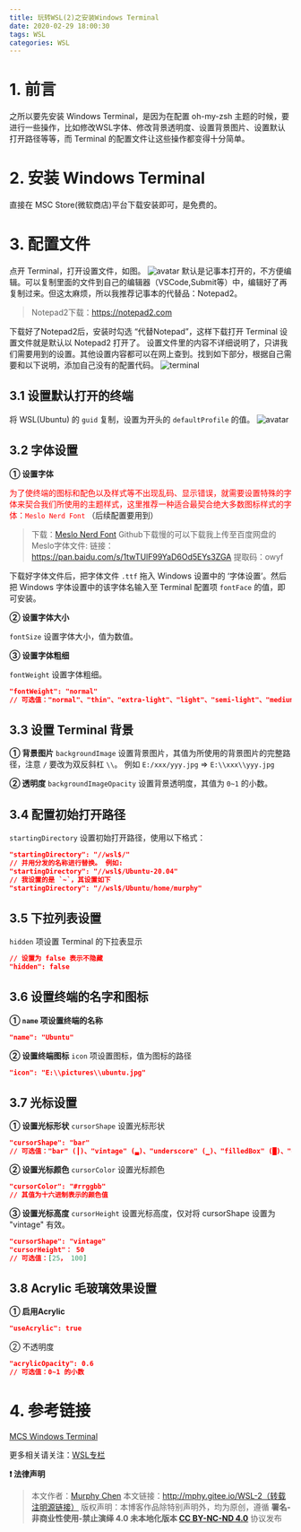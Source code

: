 ```yaml
---
title: 玩转WSL(2)之安装Windows Terminal
date: 2020-02-29 18:00:30
tags: WSL
categories: WSL
---
```

# 1. 前言
之所以要先安装 Windows Terminal，是因为在配置 oh-my-zsh 主题的时候，要进行一些操作，比如修改WSL字体、修改背景透明度、设置背景图片、设置默认打开路径等等，而 Terminal 的配置文件让这些操作都变得十分简单。
<!--more-->
# 2. 安装 Windows Terminal
直接在 MSC Store(微软商店)平台下载安装即可，是免费的。

# 3. 配置文件
点开 Terminal，打开设置文件，如图。
![avatar](https://s1.ax1x.com/2020/08/26/dRt4EQ.png)
默认是记事本打开的，不方便编辑。可以复制里面的文件到自己的编辑器（VSCode,Submit等）中，编辑好了再复制过来。但这太麻烦，所以我推荐记事本的代替品：Notepad2。
> Notepad2下载：https://notepad2.com

下载好了Notepad2后，安装时勾选 “代替Notepad”，这样下载打开 Terminal 设置文件就是默认以 Notepad2 打开了。
设置文件里的内容不详细说明了，只讲我们需要用到的设置。其他设置内容都可以在网上查到。找到如下部分，根据自己需要和以下说明，添加自己没有的配置代码。
![terminal](https://s1.ax1x.com/2020/08/26/dRaxUg.png)

## 3.1 设置默认打开的终端
将 WSL(Ubuntu) 的 `guid` 复制，设置为开头的 `defaultProfile` 的值。
![avatar](https://s1.ax1x.com/2020/08/26/dRdTdU.png)

## 3.2 字体设置

**① 设置字体**

<font color=red>为了使终端的图标和配色以及样式等不出现乱码、显示错误，就需要设置特殊的字体来契合我们所使用的主题样式，这里推荐一种适合最契合绝大多数图标样式的字体：`Meslo Nerd Font` </font>（后续配置要用到）
> 下载：[Meslo Nerd Font](https://github.com/romkatv/powerlevel10k#meslo-nerd-font-patched-for-powerlevel10k)
Github下载慢的可以下载我上传至百度网盘的Meslo字体文件:
链接：https://pan.baidu.com/s/1twTUlF99YaD6Od5EYs3ZGA 
提取码：owyf 

下载好字体文件后，把字体文件 `.ttf` 拖入 Windows 设置中的 ‘字体设置’。然后把 Windows 字体设置中的该字体名输入至 Terminal 配置项 `fontFace` 的值，即可安装。

**② 设置字体大小**

`fontSize` 设置字体大小，值为数值。

**③ 设置字体粗细**

`fontWeight` 设置字体粗细。
```json
"fontWeight": "normal"
// 可选值："normal"、"thin"、"extra-light"、"light"、"semi-light"、"medium"、"semi-bold"、"bold"、"extra-bold"、"black"、"extra-black"
```


## 3.3 设置 Terminal 背景


**① 背景图片**
`backgroundImage` 设置背景图片，其值为所使用的背景图片的完整路径，注意 `/` 要改为双反斜杠 `\\`。
例如 `E:/xxx/yyy.jpg` => `E:\\xxx\\yyy.jpg`

**② 透明度**
`backgroundImageOpacity` 设置背景透明度，其值为 `0~1` 的小数。

## 3.4 配置初始打开路径
`startingDirectory` 设置初始打开路径，使用以下格式：
```json
"startingDirectory": "//wsl$/"
// 并用分发的名称进行替换。 例如:
"startingDirectory": "//wsl$/Ubuntu-20.04"
// 我设置的是 `~`，其设置如下
"startingDirectory": "//wsl$/Ubuntu/home/murphy"
```

## 3.5 下拉列表设置

`hidden` 项设置 Terminal 的下拉表显示
```json
// 设置为 false 表示不隐藏
"hidden": false 
```

## 3.6 设置终端的名字和图标

**① `name` 项设置终端的名称**
```json
"name": "Ubuntu"
```

**② 设置终端图标**
`icon` 项设置图标，值为图标的路径
```json
"icon": "E:\\pictures\\ubuntu.jpg"
```

## 3.7 光标设置

**① 设置光标形状**
`cursorShape` 设置光标形状
```json
"cursorShape": "bar"
// 可选值："bar" (┃)、"vintage" (▃)、"underscore" (▁)、"filledBox" (█)、"emptyBox" (▯)
```

**② 设置光标颜色**
`cursorColor` 设置光标颜色
```json
"cursorColor": "#rrggbb"
// 其值为十六进制表示的颜色值
```

**③ 设置光标高度**
`cursorHeight` 设置光标高度，仅对将 cursorShape 设置为 "vintage" 有效。
```json
"cursorShape": "vintage"
"cursorHeight"： 50
// 可选值：[25， 100]
```

## 3.8 Acrylic 毛玻璃效果设置

**① 启用Acrylic**
```json
"useAcrylic": true
```
② 不透明度
```json
"acrylicOpacity": 0.6
// 可选值：0~1 的小数
```

# 4. 参考链接
[MCS Windows Terminal](https://docs.microsoft.com/zh-cn/windows/terminal/)

更多相关请关注：[WSL专栏](http://mphy.gitee.io/categories/WSL/)

**❗ 法律声明**

> 本文作者：[Murphy Chen](https://www.zhihu.com/people/ai-xiao-xi-19)
> 本文链接：http://mphy.gitee.io/WSL-2（转载注明源链接）
> 版权声明：本博客作品除特别声明外，均为原创，遵循 **署名-非商业性使用-禁止演绎 4.0 未本地化版本 [CC BY-NC-ND 4.0](https://creativecommons.org/licenses/by-nc-nd/4.0/)** 协议发布